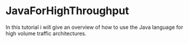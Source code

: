 JavaForHighThroughput
=====================

In this tutorial i will give an overview of how to use the Java language for high volume traffic architectures.

